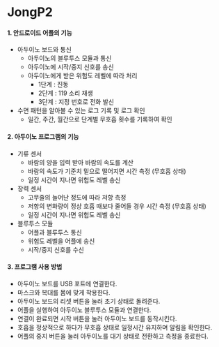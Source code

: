 # JongP2

#### 1. 안드로이드 어플의 기능

- 아두이노 보드와 통신
  - 아두이노의 블루투스 모듈과 통신
  - 아두이노에 시작/중지 신호를 송신
  - 아두이노에게 받은 위험도 레벨에 따라 처리
    - 1단계 : 진동
    - 2단계 : 119 소리 재생
    - 3단계 : 지정 번호로 전화 발신 
- 수면 패턴을 알아볼 수 있는 로그 기록 및 로그 확인
  - 일간, 주간, 월간으로 단계별 무호흡 횟수를 기록하여 확인

  
#### 2. 아두이노 프로그램의 기능

- 기류 센서
  - 바람의 양을 입력 받아 바람의 속도를 계산
  - 바람의 속도가 기준치 밑으로 떨어지면 시간 측정 (무호흡 상태)
  - 일정 시간이 지나면 위험도 레벨 송신
- 장력 센서
  - 고무줄의 늘어난 정도에 따라 저항 측정
  - 저항의 변화량이 정상 호흡 때보다 줄어들 경우 시간 측정 (무호흡 상태)
  - 일정 시간이 지나면 위험도 레벨 송신
- 블루투스 모듈
  - 어플과 블루투스 통신
  - 위험도 레벨을 어플에 송신
  - 시작/중지 신호를 수신

#### 3. 프로그램 사용 방법

- 아두이노 보드를 USB 포트에 연결한다.
- 마스크와 복대를 몸에 맞게 착용한다.
- 아두이노 보드의 리셋 버튼을 눌러 초기 상태로 돌려준다.
- 어플을 실행하여 아두이노 블루투스 모듈과 연결한다.
- 연결이 완료되면 시작 버튼을 눌러 아두이노 보드를 동작시킨다.
- 호흡을 정상적으로 하다가 무호흡 상태로 일정시간 유지하며 알림을 확인한다.
- 어플의 중지 버튼을 눌러 아두이노를 대기 상태로 전환하고 측정을 종료한다.
